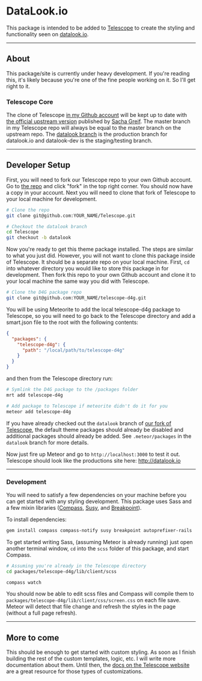 # DataLook.io
This package is intended to be added to [Telescope][1] to create the styling and functionality seen on [datalook.io][2].  

---

## About
This package/site is currently under heavy development.  If you're reading this, it's likely because you're one of the fine people working on it.  So I'll get right to it.

### Telescope Core
The clone of Telescope [in my Github account][3] will be kept up to date with [the official upstream version][4] published by [Sacha Greif][5].  The master branch in my Telescope repo will always be equal to the master branch on the upstream repo.  The [datalook branch][6] is the production branch for datalook.io and datalook-dev is the staging/testing branch.

---

## Developer Setup

First, you will need to fork our Telescope repo to your own Github account.  Go to [the repo][3] and click "fork" in the top right corner.  You should now have a copy in your account.  Next you will need to clone that fork of Telescope to your local machine for development.  

```sh
# Clone the repo
git clone git@github.com:YOUR_NAME/Telescope.git

# Checkout the datalook branch
cd Telescope
git checkout -b datalook
```

Now you're ready to get this theme package installed.  The steps are similar to what you just did.  However, you will not want to clone this package inside of Telescope.  It should be a separate repo on your local machine.  First, `cd` into whatever directory you would like to store this package in for development.  Then fork this repo to your own Github account and clone it to your local machine the same way you did with Telescope.

```sh
# Clone the D4G package repo
git clone git@github.com:YOUR_NAME/telescope-d4g.git
```

You will be using Meteorite to add the local telescope-d4g package to Telescope, so you will need to go back to the Telescope directory and add a smart.json file to the root with the following contents:

```json
{
  "packages": {
    "telescope-d4g": {
      "path": "/local/path/to/telescope-d4g"
    }
  }
}
```

and then from the Telescope directory run:

```sh
# Symlink the D4G package to the /packages folder 
mrt add telescope-d4g

# Add package to Telescope if meteorite didn't do it for you
meteor add telescope-d4g
```

If you have already checked out the `datalook` branch of [our fork of Telescope][6], the default theme packages should already be disabled and additional packages should already be added.  See `.meteor/packages` in the `datalook` branch for more details.

Now just fire up Meteor and go to `http://localhost:3000` to test it out.  Telescope should look like the productions site here: http://datalook.io

---

### Development 
You will need to satisfy a few dependencies on your machine before you can get started with any styling development.  This package uses Sass and a few mixin libraries ([Compass][7], [Susy][8], and [Breakpoint][9]).

To install dependencies:
```sh
gem install compass compass-notify susy breakpoint autoprefixer-rails
```

To get started writing Sass, (assuming Meteor is already running) just open another terminal window, `cd` into the `scss` folder of this package, and start Compass.

```sh
# Assuming you're already in the Telescope directory
cd packages/telescope-d4g/lib/client/scss

compass watch
```

You should now be able to edit scss files and Compass will compile them to `packages/telescope-d4g/lib/client/css/screen.css` on each file save.  Meteor will detect that file change and refresh the styles in the page (without a full page refresh).

---

## More to come
This should be enough to get started with custom styling.  As soon as I finish building the rest of the custom templates, logic, etc. I will write more documentation about them.  Until then, the [docs on the Telescope website][10] are a great resource for those types of customizations.


[1]: http://telesc.pe
[2]: http://datalook.io
[3]: https://github.com/jshimko/Telescope
[4]: https://github.com/TelescopeJS/Telescope
[5]: https://github.com/SachaG
[6]: https://github.com/jshimko/Telescope/tree/datalook
[7]: http://compass-style.org/
[8]: http://susy.oddbird.net/
[9]: http://breakpoint-sass.com/
[10]: http://www.telesc.pe/docs/